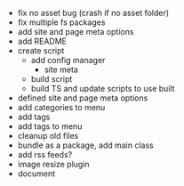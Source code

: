 - fix no asset bug (crash if no asset folder)
- fix multiple fs packages
- add site and page meta options
- add README
- create script
  - add config manager
    - site meta
  - build script
  - build TS and update scripts to use built
- defined site and page meta options
- add categories to menu
- add tags
- add tags to menu
- cleanup old files
- bundle as a package, add main class
- add rss feeds?
- image resize plugin
- document
